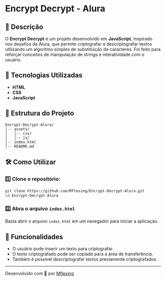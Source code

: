 # Encrypt Decrypt - Alura

## 📌 Descrição

O **Encrypt Decrypt** é um projeto desenvolvido em **JavaScript**, inspirado nos desafios da Alura, que permite criptografar e descriptografar textos utilizando um algoritmo simples de substituição de caracteres. Foi feito para reforçar conceitos de manipulação de strings e interatividade com o usuário.

## 🚀 Tecnologias Utilizadas

- **HTML**
- **CSS**
- **JavaScript**

## 📂 Estrutura do Projeto

```
Encrypt-Decrypt-Alura/
│-- assets/
│   │-- css/
│   │-- js/
│-- index.html
│-- README.md
```

## 🛠️ Como Utilizar

### 1️⃣ Clone o repositório:

```bash
git clone https://github.com/Mflexing/Encrypt-Decrypt-Alura.git
cd Encrypt-Decrypt-Alura
```

### 2️⃣ Abra o arquivo `index.html`

Basta abrir o arquivo `index.html` em um navegador para iniciar a aplicação.

## 🔑 Funcionalidades

- O usuário pode inserir um texto para criptografar.
- O texto criptografado pode ser copiado para a área de transferência.
- Também é possível descriptografar textos previamente criptografados.

---

Desenvolvido com 💙 por [Mflexing](https://github.com/Mflexing)

